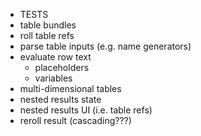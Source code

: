 - TESTS
- table bundles
- roll table refs
- parse table inputs (e.g. name generators)
- evaluate row text
  - placeholders
  - variables
- multi-dimensional tables
- nested results state
- nested results UI (i.e. table refs)
- reroll result (cascading???)
